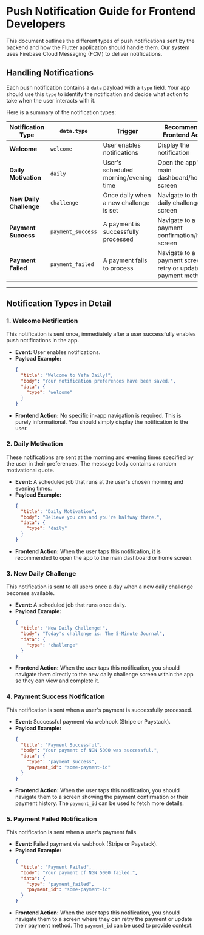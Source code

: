 # Push Notification Guide for Frontend Developers

This document outlines the different types of push notifications sent by the backend and how the Flutter application should handle them. Our system uses Firebase Cloud Messaging (FCM) to deliver notifications.

## Handling Notifications

Each push notification contains a `data` payload with a `type` field. Your app should use this `type` to identify the notification and decide what action to take when the user interacts with it.

Here is a summary of the notification types:

| Notification Type     | `data.type` | Trigger                               | Recommended Frontend Action                  |
| --------------------- | ----------- | ------------------------------------- | -------------------------------------------- |
| **Welcome**           | `welcome`   | User enables notifications            | Display the notification                     |
| **Daily Motivation**  | `daily`     | User's scheduled morning/evening time | Open the app's main dashboard/home screen    |
| **New Daily Challenge** | `challenge` | Once daily when a new challenge is set  | Navigate to the daily challenge screen       |
| **Payment Success** | `payment_success` | A payment is successfully processed | Navigate to a payment confirmation/history screen |
| **Payment Failed** | `payment_failed` | A payment fails to process | Navigate to a payment screen to retry or update payment method |

---

## Notification Types in Detail

### 1. Welcome Notification

This notification is sent once, immediately after a user successfully enables push notifications in the app.

- **Event:** User enables notifications.
- **Payload Example:**
  ```json
  {
    "title": "Welcome to Yefa Daily!",
    "body": "Your notification preferences have been saved.",
    "data": {
      "type": "welcome"
    }
  }
  ```
- **Frontend Action:** No specific in-app navigation is required. This is purely informational. You should simply display the notification to the user.

### 2. Daily Motivation

These notifications are sent at the morning and evening times specified by the user in their preferences. The message body contains a random motivational quote.

- **Event:** A scheduled job that runs at the user's chosen morning and evening times.
- **Payload Example:**
  ```json
  {
    "title": "Daily Motivation",
    "body": "Believe you can and you're halfway there.",
    "data": {
      "type": "daily"
    }
  }
  ```
- **Frontend Action:** When the user taps this notification, it is recommended to open the app to the main dashboard or home screen.

### 3. New Daily Challenge

This notification is sent to all users once a day when a new daily challenge becomes available.

- **Event:** A scheduled job that runs once daily.
- **Payload Example:**
  ```json
  {
    "title": "New Daily Challenge!",
    "body": "Today's challenge is: The 5-Minute Journal",
    "data": {
      "type": "challenge"
    }
  }
  ```
- **Frontend Action:** When the user taps this notification, you should navigate them directly to the new daily challenge screen within the app so they can view and complete it.

### 4. Payment Success Notification

This notification is sent when a user's payment is successfully processed.

- **Event:** Successful payment via webhook (Stripe or Paystack).
- **Payload Example:**
  ```json
  {
    "title": "Payment Successful",
    "body": "Your payment of NGN 5000 was successful.",
    "data": {
      "type": "payment_success",
      "payment_id": "some-payment-id"
    }
  }
  ```
- **Frontend Action:** When the user taps this notification, you should navigate them to a screen showing the payment confirmation or their payment history. The `payment_id` can be used to fetch more details.

### 5. Payment Failed Notification

This notification is sent when a user's payment fails.

- **Event:** Failed payment via webhook (Stripe or Paystack).
- **Payload Example:**
  ```json
  {
    "title": "Payment Failed",
    "body": "Your payment of NGN 5000 failed.",
    "data": {
      "type": "payment_failed",
      "payment_id": "some-payment-id"
    }
  }
  ```
- **Frontend Action:** When the user taps this notification, you should navigate them to a screen where they can retry the payment or update their payment method. The `payment_id` can be used to provide context.
